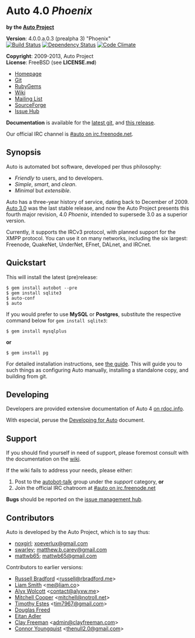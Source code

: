 Auto 4.0 _Phoenix_
==================

**by the [Auto Project](#contributors)**

**Version**:            4.0.0.a.0.3 (prealpha 3) "Phoenix"  
[![Build Status](https://travis-ci.org/Auto/Auto.png?branch=master)](https://travis-ci.org/Auto/Auto)
[![Dependency Status](https://gemnasium.com/Auto/Auto.png)](https://gemnasium.com/Auto/Auto)
[![Code Climate](https://codeclimate.com/badge.png)](https://codeclimate.com/github/Auto/Auto)

**Copyright**:          2009-2013, Auto Project  
**License**:            FreeBSD (see **LICENSE.md**)

+ [Homepage](https://auto.autoproj.org) 
+ [Git](https://github.com/Auto/Auto)
+ [RubyGems](https://rubygems.org/gems/autobot)
+ [Wiki](https://github.com/Auto/Auto/wiki)
+ [Mailing List](https://groups.google.com/group/autobot-talk)
+ [SourceForge](https://sourceforge.net/p/auto-bot)
+ [Issue Hub](https://github.com/Auto/Auto/issues)

**Documentation** is available for the [latest git](http://rdoc.info/github/Auto/Auto),
and [this release](http://auto-bot.sourceforge.net/doc/4.0.0.a.0.3/).

Our official IRC channel is [#auto on irc.freenode.net](irc://irc.freenode.net/#auto).

Synopsis
--------

Auto is automated bot software, developed per thus philosophy:

* _Friendly_ to users, and to developers.
* _Simple_, _smart_, and _clean_.
* _Minimal_ but _extensible_.

Auto has a three-year history of service, dating back to December of 2009.
[Auto 3.0](https://github.com/Auto/Auto-legacy) was the last stable release,
and now the Auto Project presents this fourth major revision, 4.0 _Phoenix_,
intended to supersede 3.0 as a superior version.

Currently, it supports the IRCv3 protocol, with planned support for the XMPP
protocol. You can use it on many networks, including the six largest: Freenode,
QuakeNet, UnderNet, EFnet, DALnet, and IRCnet.

Quickstart
----------

This will install the latest (pre)release:

    $ gem install autobot --pre
    $ gem install sqlite3
    $ auto-conf
    $ auto

If you would prefer to use **MySQL** or **Postgres**, substitute the respective
command below for `gem install sqlite3`:

    $ gem install mysqlplus

**or**

    $ gem install pg

For detailed installation instructions, see
[the guide](https://github.com/Auto/Auto/wiki/Install-Guide). This will guide
you to such things as configuring Auto manually, installing a standalone
copy, and building from git.

Developing
----------

Developers are provided extensive documentation of Auto 4 
[on rdoc.info](http://rdoc.info/github/Auto/Auto/).

With especial, peruse the [Developing for Auto](http://rdoc.info/github/Auto/Auto/file/docs/Developing.md)
document.

Support
-------

If you should find yourself in need of support, please foremost consult with the
documentation on the [wiki](https://github.com/Auto/Auto/wiki).

If the wiki fails to address your needs, please either:

1. Post to the [autobot-talk](https://groups.google.com/group/autobot-talk)
   group under the _support_ category, **or**
2. Join the official IRC chatroom at 
[#auto on irc.freenode.net](http://webchat.freenode.net/?randomnick=1&channels=#auto&prompt=1)

**Bugs** should be reported on the [issue management hub](https://github.com/Auto/Auto/issues).

Contributors
------------

Auto is developed by the Auto Project, which is to say thus:

+   [noxgirl](https://github.com/noxgirl); xoeverlux@gmail.com
+   [swarley](https://github.com/swarley); matthew.b.carey@gmail.com
+   [mattwb65](https://github.com/mattwb65); mattwb65@gmail.com

Contributors to earlier versions:

-   [Russell Bradford](https://github.com/RussellB28) \<russell@rbradford.me\>
-   [Liam Smith](https://github.com/liamsmithuk) \<me@liam.co\>
-   [Alyx Wolcott](https://github.com/alyx) \<contact@alyxw.me\>
-   [Mitchell Cooper](https://github.com/cooper) \<mitchell@notroll.net\>
-   [Timothy Estes](https://github.com/tim7967) \<tim7967@gmail.com\>
-   [Douglas Freed](https://github.com/dwfreed)
-   [Eitan Adler](https://github.com/grimreaper)
-   [Clay Freeman](https://github.com/clayfreeman) \<admin@clayfreeman.com\>
-   [Connor Youngquist](https://github.com/TheNull) \<thenull2.0@gmail.com\>
